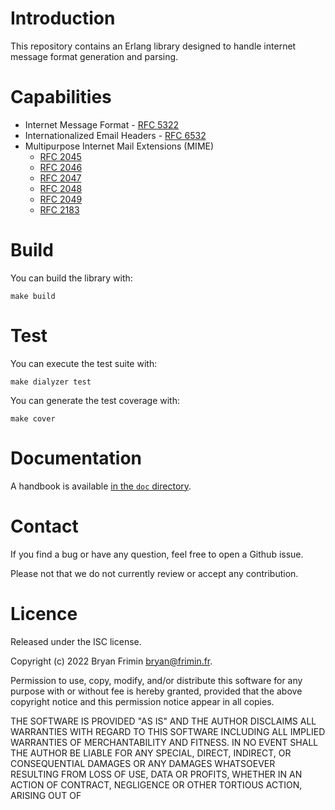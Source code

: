 # Introduction
This repository contains an Erlang library designed to handle internet
message format generation and parsing.

# Capabilities
-  Internet Message Format - [RFC
   5322](https://tools.ietf.org/html/rfc5322)
- Internationalized Email Headers - [RFC
  6532](https://tools.ietf.org/html/rfc6532)
- Multipurpose Internet Mail Extensions (MIME)
  - [RFC 2045](https://tools.ietf.org/html/rfc2045)
  - [RFC 2046](https://tools.ietf.org/html/rfc2046)
  - [RFC 2047](https://tools.ietf.org/html/rfc2047)
  - [RFC 2048](https://tools.ietf.org/html/rfc2048)
  - [RFC 2049](https://tools.ietf.org/html/rfc2049)
  - [RFC 2183](https://tools.ietf.org/html/rfc2183)

# Build
You can build the library with:

    make build

# Test
You can execute the test suite with:

    make dialyzer test

You can generate the test coverage with:

    make cover

# Documentation
A handbook is available [in the `doc` directory](doc/handbook.md).

# Contact
If you find a bug or have any question, feel free to open a Github
issue.

Please not that we do not currently review or accept any contribution.

# Licence
Released under the ISC license.

Copyright (c) 2022 Bryan Frimin <bryan@frimin.fr>.

Permission to use, copy, modify, and/or distribute this software for any
purpose with or without fee is hereby granted, provided that the above
copyright notice and this permission notice appear in all copies.

THE SOFTWARE IS PROVIDED "AS IS" AND THE AUTHOR DISCLAIMS ALL WARRANTIES
WITH REGARD TO THIS SOFTWARE INCLUDING ALL IMPLIED WARRANTIES OF
MERCHANTABILITY AND FITNESS. IN NO EVENT SHALL THE AUTHOR BE LIABLE FOR
ANY SPECIAL, DIRECT, INDIRECT, OR CONSEQUENTIAL DAMAGES OR ANY DAMAGES
WHATSOEVER RESULTING FROM LOSS OF USE, DATA OR PROFITS, WHETHER IN AN
ACTION OF CONTRACT, NEGLIGENCE OR OTHER TORTIOUS ACTION, ARISING OUT OF
